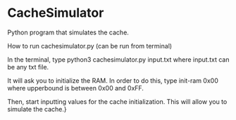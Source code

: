 # CacheSimulator
Python program that simulates the cache.

How to run cachesimulator.py (can be run from terminal)


In the terminal, type python3 cachesimulator.py input.txt
where input.txt can be any txt file.

It will ask you to initialize the RAM. In order to do this, type init-ram 0x00 <upperbound>
where upperbound is between 0x00 and 0xFF.

Then, start inputting values for the cache initialization. 
This will allow you to simulate the cache.}
